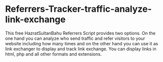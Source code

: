 # Referrers-Tracker-traffic-analyze-link-exchange
This free HazratSultanBahu Referrers Script provides two options. On the one hand you can analyze who send traffic and refer visitors to your website including how many times and on the other hand you can use it as link exchanger to display and track link exchange. You can display links in html, php and all other formats and extensions.
